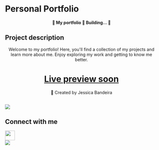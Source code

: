 # Personal Portfolio
<h4 align="center"> 
	🚧  My portfolio 🚀 Building...  🚧
</h4>

## Project description
<p align="center">Welcome to my portfolio! Here, you'll find a collection of my projects and learn more about me. Enjoy exploring my work and getting to know me better.</p>

<h1 align="center">
    <a href="">Live preview soon</a>
</h1>
<p align="center">🚀 Created by Jessica Bandeira</p>
<br>
<img align="center" src="https://github.com/mayankchaudhary26/Cool-Readme-ideas/blob/master/data/typing.gif" />
<br>

## Connect with me 
<img src="https://github.com/TheDudeThatCode/TheDudeThatCode/blob/master/Assets/Handshake.gif" height="32px">
<div>
  <a href="https://www.linkedin.com/in/jessica-santosb/"><img src="https://img.shields.io/badge/LinkedIn-0077B5?style=for-the-badge&logo=linkedin&logoColor=white"></a>
</div>
